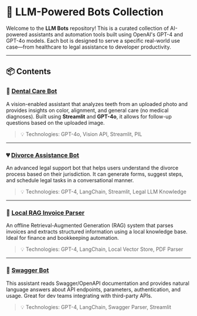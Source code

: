 # 🤖 LLM-Powered Bots Collection

Welcome to the **LLM Bots** repository! This is a curated collection of AI-powered assistants and automation tools built using OpenAI's GPT-4 and GPT-4o models. Each bot is designed to serve a specific real-world use case—from healthcare to legal assistance to developer productivity.

---

## 📦 Contents

### 🦷 [Dental Care Bot](./dental_care_bot)
A vision-enabled assistant that analyzes teeth from an uploaded photo and provides insights on color, alignment, and general care (no medical diagnoses). Built using **Streamlit** and **GPT-4o**, it allows for follow-up questions based on the uploaded image.

> 💡 Technologies: GPT-4o, Vision API, Streamlit, PIL

---

### 💔 [Divorce Assistance Bot](./divorce_assistance_bot)
An advanced legal support bot that helps users understand the divorce process based on their jurisdiction. It can generate forms, suggest steps, and schedule legal tasks in a conversational manner.

> 💡 Technologies: GPT-4, LangChain, Streamlit, Legal LLM Knowledge

---

### 📄 [Local RAG Invoice Parser](./local_rag_invoice_parser)
An offline Retrieval-Augmented Generation (RAG) system that parses invoices and extracts structured information using a local knowledge base. Ideal for finance and bookkeeping automation.

> 💡 Technologies: GPT-4, LangChain, Local Vector Store, PDF Parser

---

### 🧪 [Swagger Bot](./swagger_bot)
This assistant reads Swagger/OpenAPI documentation and provides natural language answers about API endpoints, parameters, authentication, and usage. Great for dev teams integrating with third-party APIs.

> 💡 Technologies: GPT-4, LangChain, Swagger Parser, Streamlit
